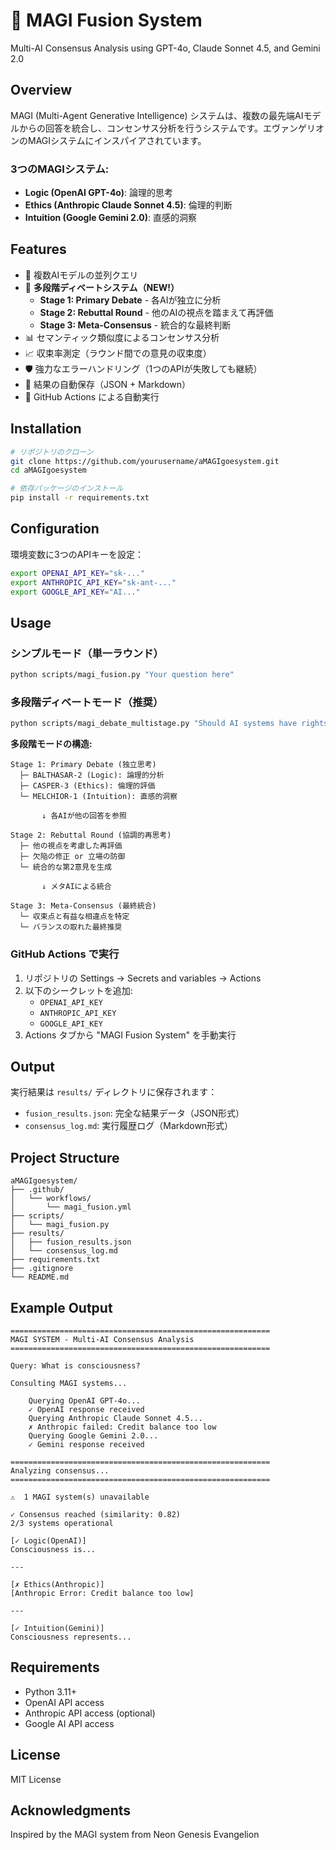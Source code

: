 # 🤖 MAGI Fusion System

Multi-AI Consensus Analysis using GPT-4o, Claude Sonnet 4.5, and Gemini 2.0

## Overview

MAGI (Multi-Agent Generative Intelligence) システムは、複数の最先端AIモデルからの回答を統合し、コンセンサス分析を行うシステムです。エヴァンゲリオンのMAGIシステムにインスパイアされています。

### 3つのMAGIシステム:
- **Logic (OpenAI GPT-4o)**: 論理的思考
- **Ethics (Anthropic Claude Sonnet 4.5)**: 倫理的判断
- **Intuition (Google Gemini 2.0)**: 直感的洞察

## Features

- 🔄 複数AIモデルの並列クエリ
- 🧠 **多段階ディベートシステム（NEW!）**
  - **Stage 1: Primary Debate** - 各AIが独立に分析
  - **Stage 2: Rebuttal Round** - 他のAIの視点を踏まえて再評価
  - **Stage 3: Meta-Consensus** - 統合的な最終判断
- 📊 セマンティック類似度によるコンセンサス分析
- 📈 収束率測定（ラウンド間での意見の収束度）
- 🛡️ 強力なエラーハンドリング（1つのAPIが失敗しても継続）
- 📝 結果の自動保存（JSON + Markdown）
- 🤖 GitHub Actions による自動実行

## Installation

```bash
# リポジトリのクローン
git clone https://github.com/yourusername/aMAGIgoesystem.git
cd aMAGIgoesystem

# 依存パッケージのインストール
pip install -r requirements.txt
```

## Configuration

環境変数に3つのAPIキーを設定：

```bash
export OPENAI_API_KEY="sk-..."
export ANTHROPIC_API_KEY="sk-ant-..."
export GOOGLE_API_KEY="AI..."
```

## Usage

### シンプルモード（単一ラウンド）

```bash
python scripts/magi_fusion.py "Your question here"
```

### 多段階ディベートモード（推奨）

```bash
python scripts/magi_debate_multistage.py "Should AI systems have rights?"
```

**多段階モードの構造:**

```
Stage 1: Primary Debate (独立思考)
  ├─ BALTHASAR-2 (Logic): 論理的分析
  ├─ CASPER-3 (Ethics): 倫理的評価  
  └─ MELCHIOR-1 (Intuition): 直感的洞察

       ↓ 各AIが他の回答を参照

Stage 2: Rebuttal Round (協調的再思考)
  ├─ 他の視点を考慮した再評価
  ├─ 欠陥の修正 or 立場の防御
  └─ 統合的な第2意見を生成

       ↓ メタAIによる統合

Stage 3: Meta-Consensus (最終統合)
  └─ 収束点と有益な相違点を特定
  └─ バランスの取れた最終推奨
```

### GitHub Actions で実行

1. リポジトリの Settings → Secrets and variables → Actions
2. 以下のシークレットを追加:
   - `OPENAI_API_KEY`
   - `ANTHROPIC_API_KEY`
   - `GOOGLE_API_KEY`
3. Actions タブから "MAGI Fusion System" を手動実行

## Output

実行結果は `results/` ディレクトリに保存されます：

- `fusion_results.json`: 完全な結果データ（JSON形式）
- `consensus_log.md`: 実行履歴ログ（Markdown形式）

## Project Structure

```
aMAGIgoesystem/
├── .github/
│   └── workflows/
│       └── magi_fusion.yml
├── scripts/
│   └── magi_fusion.py
├── results/
│   ├── fusion_results.json
│   └── consensus_log.md
├── requirements.txt
├── .gitignore
└── README.md
```

## Example Output

```
==========================================================
MAGI SYSTEM - Multi-AI Consensus Analysis
==========================================================

Query: What is consciousness?

Consulting MAGI systems...

    Querying OpenAI GPT-4o...
    ✓ OpenAI response received
    Querying Anthropic Claude Sonnet 4.5...
    ✗ Anthropic failed: Credit balance too low
    Querying Google Gemini 2.0...
    ✓ Gemini response received

==========================================================
Analyzing consensus...
==========================================================

⚠️  1 MAGI system(s) unavailable

✓ Consensus reached (similarity: 0.82)
2/3 systems operational

[✓ Logic(OpenAI)]
Consciousness is...

---

[✗ Ethics(Anthropic)]
[Anthropic Error: Credit balance too low]

---

[✓ Intuition(Gemini)]
Consciousness represents...
```

## Requirements

- Python 3.11+
- OpenAI API access
- Anthropic API access (optional)
- Google AI API access

## License

MIT License

## Acknowledgments

Inspired by the MAGI system from Neon Genesis Evangelion
